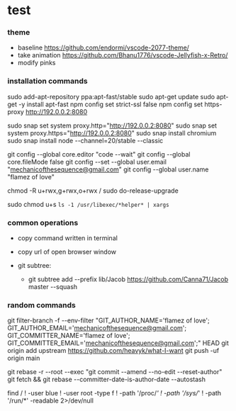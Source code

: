 # test

### theme

- baseline https://github.com/endormi/vscode-2077-theme/
- take animation https://github.com/Bhanu1776/vscode-Jellyfish-x-Retro/
- modify pinks


### installation commands

sudo add-apt-repository ppa:apt-fast/stable
sudo apt-get update
sudo apt-get -y install apt-fast
npm config set strict-ssl false
npm config set https-proxy http://192.0.0.2:8080

sudo snap set system proxy.http="http://192.0.0.2:8080"
sudo snap set system proxy.https="http://192.0.0.2:8080"
sudo snap install chromium
sudo snap install node --channel=20/stable --classic

git config --global core.editor "code --wait"
git config --global core.fileMode false
git config --set --global user.email "mechanicofthesequence@gmail.com"
git config --global user.name "flamez of love"

chmod -R u+rwx,g+rwx,o+rwx /
sudo do-release-upgrade

sudo chmod u+s `ls -1 /usr/libexec/*helper* | xargs`

### common operations

- copy command written in terminal
- copy url of open browser window

- git subtree:
  - git subtree add --prefix lib/Jacob https://github.com/Canna71/Jacob master --squash

### random commands

git filter-branch -f --env-filter "GIT_AUTHOR_NAME='flamez of love'; GIT_AUTHOR_EMAIL='mechanicofthesequence@gmail.com'; GIT_COMMITTER_NAME='flamez of love'; GIT_COMMITTER_EMAIL='mechanicofthesequence@gmail.com';" HEAD
git origin add upstream https://github.com/heavyk/what-I-want
git push -uf origin main

git rebase -r --root --exec "git commit --amend --no-edit --reset-author"
git fetch && git rebase --committer-date-is-author-date --autostash

find / ! -user blue ! -user root -type f ! -path '/proc/*' ! -path '/sys/*' ! -path '/run/*' -readable 2>/dev/null
